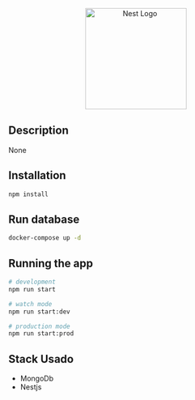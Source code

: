 <p align="center">
  <a href="http://nestjs.com/" target="blank"><img src="https://nestjs.com/img/logo-small.svg" width="200" alt="Nest Logo" /></a>
</p>

[circleci-image]: https://img.shields.io/circleci/build/github/nestjs/nest/master?token=abc123def456
[circleci-url]: https://circleci.com/gh/nestjs/nest

## Description

None

## Installation

```bash
npm install
```

## Run database

```bash
docker-compose up -d
```

## Running the app

```bash
# development
npm run start
```

```bash
# watch mode
npm run start:dev
```

```bash
# production mode
npm run start:prod
```

## Stack Usado

- MongoDb
- Nestjs
